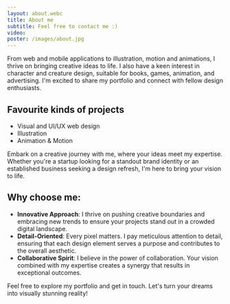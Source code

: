 ```yaml
---
layout: about.webc
title: About me
subtitle: Feel free to contact me :)
video:
poster: /images/about.jpg
---
```

From web and mobile applications to illustration, motion and animations, I thrive on bringing creative ideas to life. I also have a keen interest in character and creature design, suitable for books, games, animation, and advertising. I'm excited to share my portfolio and connect with fellow design enthusiasts.

<div class="accent-purple">

<h2 class="text-underline">Favourite kinds of projects</h2>

- Visual and UI/UX web design
- Illustration
- Animation & Motion

Embark on a creative journey with me, where your ideas meet my expertise. Whether you're a startup looking for a standout brand identity or an established business seeking a design refresh, I'm here to bring your vision to life.

</div>
<div class="accent-green">

<h2 class="text-underline">Why choose me:</h2>

- **Innovative Approach**: I thrive on pushing creative boundaries and embracing new trends to ensure your projects stand out in a crowded digital landscape.</li>
- **Detail-Oriented**: Every pixel matters. I pay meticulous attention to detail, ensuring that each design element serves a purpose and contributes to the overall aesthetic.
- **Collaborative Spirit**: I believe in the power of collaboration. Your vision combined with my expertise creates a synergy that results in exceptional outcomes.</li>

Feel free to explore my portfolio and get in touch. Let's turn your dreams into visually stunning reality!

</div>